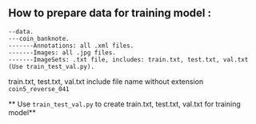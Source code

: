 ##  How to prepare data for training model :
```
--data.
---coin_banknote.
-------Annotations: all .xml files.
-------Images: all .jpg files.
-------ImageSets: .txt file, includes: train.txt, test.txt, val.txt (Use train_test_val.py).
```
train.txt, test.txt, val.txt include file name without extension
`coin5_reverse_041`

** Use `train_test_val.py` to create train.txt, test.txt, val.txt for training model**